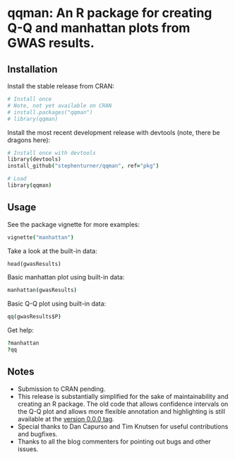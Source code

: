 # qqman: An R package for creating Q-Q and manhattan plots from GWAS results.

## Installation

Install the stable release from CRAN:

```coffee
# Install once
# Note, not yet available on CRAN
# install.packages("qqman")
# library(qqman)
```

Install the most recent development release with devtools (note, there be dragons here):

```coffee
# Install once with devtools
library(devtools)
install_github("stephenturner/qqman", ref="pkg")

# Load
library(qqman)
```

## Usage

See the package vignette for more examples:

```coffee
vignette("manhattan")
```

Take a look at the built-in data:

```coffee
head(gwasResults)
```

Basic manhattan plot using built-in data:

```coffee
manhattan(gwasResults)
```

Basic Q-Q plot using built-in data:

```coffee
qq(gwasResults$P)
```

Get help:

```coffee
?manhattan
?qq
```

## Notes

* Submission to CRAN pending.
* This release is substantially simplified for the sake of maintainability and creating an R package. The old code that allows confidence intervals on the Q-Q plot and allows more flexible annotation and highlighting is still available at the [version 0.0.0 tag](https://github.com/stephenturner/qqman/tree/v0.0.0).
* Special thanks to Dan Capurso and Tim Knutsen for useful contributions and bugfixes.
* Thanks to all the blog commenters for pointing out bugs and other issues.
